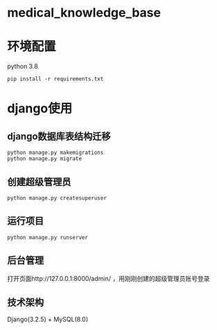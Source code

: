 # medical_knowledge_base

# 环境配置
python 3.8
```
pip install -r requirements.txt
```

# django使用

## django数据库表结构迁移
```
python manage.py makemigrations
python manage.py migrate
```

## 创建超级管理员
```
python manage.py createsuperuser
```

## 运行项目
```
python manage.py runserver
```

## 后台管理
打开页面http://127.0.0.1:8000/admin/ ，用刚刚创建的超级管理员账号登录

## 技术架构
Django(3.2.5) + MySQL(8.0)